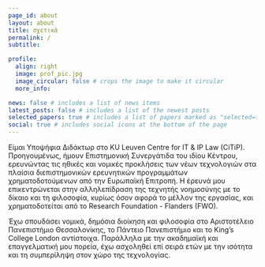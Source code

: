 ```yaml
---
page_id: about
layout: about
title: σχετικά
permalink: /
subtitle: 

profile:
  align: right
  image: prof_pic.jpg
  image_circular: false # crops the image to make it circular
  more_info: 

news: false # includes a list of news items
latest_posts: false # includes a list of the newest posts
selected_papers: true # includes a list of papers marked as "selected={true}"
social: true # includes social icons at the bottom of the page
---
```


Είμαι Υποψήφια Διδάκτωρ στο KU Leuven Centre for IT & IP Law (CiTiP). Προηγουμένως, ήμουν Επιστημονική Συνεργάτιδα του ιδίου Κέντρου, ερευνώντας τις ηθικές και νομικές προκλήσεις των νέων τεχνολογιών στα πλαίσια διεπιστημονικών ερευνητικών προγραμμάτων χρηματοδοτούμενων από την Ευρωπαϊκή Επιτροπή. Η έρευνά μου επικεντρώνεται στην αλληλεπίδραση της τεχνητής νοημοσύνης με το δίκαιο και τη φιλοσοφία, κυρίως όσον αφορά το μέλλον της εργασίας, και χρηματοδοτείται από το Research Foundation - Flanders (FWO).  

Έχω σπουδάσει νομικά, δημόσια διοίκηση και φιλοσοφία στο Αριστοτέλειο Πανεπιστήμιο Θεσσαλονίκης, το Πάντειο Πανεπιστήμιο και το King’s College London αντίστοιχα. Παράλληλα με την ακαδημαϊκή και επαγγελματική μου πορεία, έχω ασχοληθεί επί σειρά ετών με την ισότητα και τη συμπερίληψη στον χώρο της τεχνολογίας.
